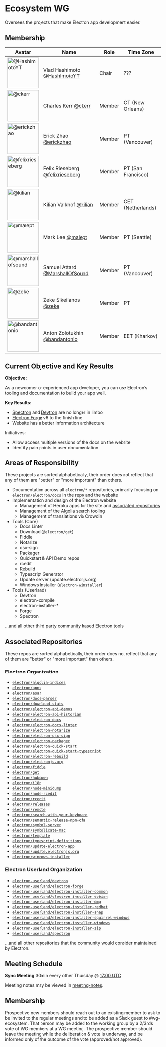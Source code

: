 # Ecosystem WG

Oversees the projects that make Electron app development easier.

## Membership

| Avatar | Name | Role | Time Zone |
| -------------------------------------------|----------------------|----------------------------| -------- |
| <img src="https://github.com/HashimotoYT.png" width=100 alt="@HashimotoYT">  | Vlad Hashimoto [@HashimotoYT](https://github.com/HashimotoYT) | Chair | ??? |
| <img src="https://github.com/ckerr.png" width=100 alt="@ckerr">  | Charles Kerr [@ckerr](https://github.com/ckerr) | Member | CT (New Orleans) |
| <img src="https://github.com/erickzhao.png" width=100 alt="@erickzhao">  | Erick Zhao [@erickzhao](https://github.com/erickzhao) | Member | PT (Vancouver) |
| <img src="https://github.com/felixrieseberg.png" width=100 alt="@felixrieseberg">  | Felix Rieseberg [@felixrieseberg](https://github.com/felixrieseberg) | Member | PT (San Francisco) |
| <img src="https://github.com/kilian.png" width=100 alt="@kilian">  | Kilian Valkhof [@kilian](https://github.com/kilian) | Member | CET (Netherlands) |
| <img src="https://github.com/malept.png" width=100 alt="@malept">  | Mark Lee [@malept](https://github.com/malept) | Member | PT (Seattle) |
| <img src="https://github.com/marshallofsound.png" width=100 alt="@marshallofsound">  | Samuel Attard [@MarshallOfSound](https://github.com/marshallofsound) | Member | PT (Vancouver) |
| <img src="https://github.com/zeke.png" width=100 alt="@zeke">  | Zeke Sikelianos [@zeke](https://github.com/zeke) | Member | PT |
| <img src="https://github.com/bandantonio.png" width=100 alt="@bandantonio">  | Anton Zolotukhin [@bandantonio](https://github.com/bandantonio) | Member | EET (Kharkov) |

## Current Objective and Key Results
**Objective:**

As a newcomer or experienced app developer, you can use Electron’s tooling and documentation to build your app well.

**Key Results:**

* [Spectron](https://github.com/electron-userland/spectron) and [Devtron](https://github.com/electron-userland/devtron) are no longer in limbo
* [Electron Forge](https://github.com/electron-userland/electron-forge) v6 to the finish line
* Website has a better information architecture

Initiatives:
* Allow access multiple versions of the docs on the website
* Identify pain points in user documentation

## Areas of Responsibility

These projects are sorted alphabetically, their order does not reflect that any of them are "better" or "more important" than others.

* Documentation across all `electron/*` repositories, primarily focusing on `electron/electron/docs` in the repo and the website
* Implementation and design of the Electron website
  * Management of Heroku apps for the site and [associated repositories](#associated-repositories)
  * Management of the Algolia search tooling
  * Management of translations via Crowdin
* Tools (Core)
  * Docs Linter
  * Download (`@electron/get`)
  * Fiddle
  * Notarize
  * osx-sign
  * Packager
  * Quickstart & API Demo repos
  * rcedit
  * Rebuild
  * Typescript Generator
  * Update server (update.electronjs.org)
  * Windows Installer (`electron-winstaller`)
* Tools (Userland)
  * Devtron
  * electron-compile
  * electron-installer-\*
  * Forge
  * Spectron

...and all other third party community based Electron tools.

## Associated Repositories

These repos are sorted alphabetically, their order does not reflect that any of them are "better" or "more important" than others.

### Electron Organization

* [`electron/algolia-indices`](https://github.com/electron/algolia-indices)
* [`electron/apps`](https://github.com/electron/apps)
* [`electron/asar`](https://github.com/electron/asar)
* [`electron/docs-parser`](https://github.com/electron/docs-parser)
* [`electron/download-stats`](https://github.com/electron/download-stats)
* [`electron/electron-api-demos`](https://github.com/electron/electron-api-demos)
* [`electron/electron-api-historian`](https://github.com/electron/electron-api-historian)
* [`electron/electron-docs`](https://github.com/electron/electron-docs)
* [`electron/electron-docs-linter`](https://github.com/electron/electron-docs-linter)
* [`electron/electron-notarize`](https://github.com/electron/electron-notarize)
* [`electron/electron-osx-sign`](https://github.com/electron/electron-osx-sign)
* [`electron/electron-packager`](https://github.com/electron/electron-packager)
* [`electron/electron-quick-start`](https://github.com/electron/electron-quick-start)
* [`electron/electron-quick-start-typescript`](https://github.com/electron/electron-quick-start-typescript)
* [`electron/electron-rebuild`](https://github.com/electron/electron-rebuild)
* [`electron/electronjs.org`](https://github.com/electron/electronjs.org)
* [`electron/fiddle`](https://github.com/electron/fiddle)
* [`electron/get`](https://github.com/electron/get)
* [`electron/hubdown`](https://github.com/electron/hubdown)
* [`electron/i18n`](https://github.com/electron/i18n)
* [`electron/node-minidump`](https://github.com/electron/node-minidump)
* [`electron/node-rcedit`](https://github.com/electron/node-rcedit)
* [`electron/rcedit`](https://github.com/electron/rcedit)
* [`electron/releases`](https://github.com/electron/releases)
* [`electron/remote`](https://github.com/electron/remote)
* [`electron/search-with-your-keyboard`](https://github.com/electron/search-with-your-keyboard)
* [`electron/semantic-release-npm-cfa`](https://github.com/electron/semantic-release-npm-cfa)
* [`electron/symbol-server`](https://github.com/electron/symbol-server)
* [`electron/symbolicate-mac`](https://github.com/electron/symbolicate-mac)
* [`electron/template`](https://github.com/electron/template)
* [`electron/typescript-definitions`](https://github.com/electron/typescript-definitions)
* [`electron/update-electron-app`](https://github.com/electron/update-electron-app)
* [`electron/update.electronjs.org`](https://github.com/electron/update.electronjs.org)
* [`electron/windows-installer`](https://github.com/electron/windows-installer)

### Electron Userland Organization

* [`electron-userland/devtron`](https://github.com/electron/devtron)
* [`electron-userland/electron-forge`](https://github.com/electron-userland/electron-forge)
* [`electron-userland/electron-installer-common`](https://github.com/electron-userland/electron-installer-common)
* [`electron-userland/electron-installer-debian`](https://github.com/electron-userland/electron-installer-debian)
* [`electron-userland/electron-installer-dmg`](https://github.com/electron-userland/electron-installer-dmg)
* [`electron-userland/electron-installer-redhat`](https://github.com/electron-userland/electron-installer-redhat)
* [`electron-userland/electron-installer-snap`](https://github.com/electron-userland/electron-installer-snap)
* [`electron-userland/electron-installer-squirrel-windows`](https://github.com/electron-userland/electron-installer-squirrel-windows)
* [`electron-userland/electron-installer-windows`](https://github.com/electron-userland/electron-installer-windows)
* [`electron-userland/electron-installer-zip`](https://github.com/electron-userland/electron-installer-zip)
* [`electron-userland/spectron`](https://github.com/electron/spectron)

...and all other repositories that the community would consider maintained by Electron.

## Meeting Schedule

**Sync Meeting** 30min every other Thursday @ [17:00 UTC](https://duckduckgo.com/?q=17%3A00+UTC&ia=answer)

Meeting notes may be viewed in [meeting-notes](meeting-notes).

## Membership

Prospective new members should reach out to an existing member to ask to be invited to the regular meetings and to be added as a Slack guest to #wg-ecosystem. That person may be added to the working group by a 2/3rds vote of WG members at a WG meeting. The prospective member should leave the meeting while the deliberation & vote is underway, and be informed only of the outcome of the vote (approved/not approved).
